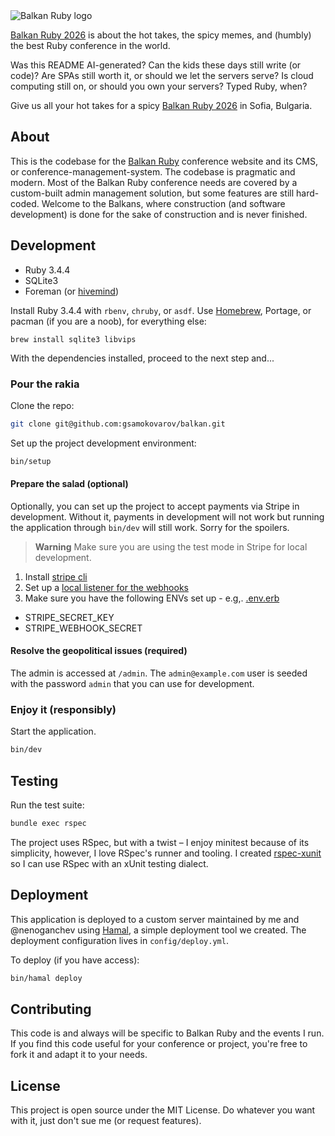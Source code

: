 <img alt="Balkan Ruby logo" src="https://2018.balkanruby.com/static/assets/balkanruby-logo.svg">

[Balkan Ruby 2026](https://balkanruby.com) is about the hot takes, the spicy
memes, and (humbly) the best Ruby conference in the world.

Was this README AI-generated? Can the kids these days still write (or code)?
Are SPAs still worth it, or should we let the servers serve? Is cloud computing
still on, or should you own your servers? Typed Ruby, when?

Give us all your hot takes for a spicy [Balkan Ruby 2026](https://balkanruby.com)
in Sofia, Bulgaria.

## About

This is the codebase for the [Balkan Ruby](https://balkanruby) conference
website and its CMS, or conference-management-system. The codebase is
pragmatic and modern. Most of the Balkan Ruby conference needs are covered by a
custom-built admin management solution, but some features are still hard-coded.
Welcome to the Balkans, where construction (and software development) is done
for the sake of construction and is never finished.

## Development

- Ruby 3.4.4
- SQLite3
- Foreman (or [hivemind](https://github.com/DarthSim/hivemind))

Install Ruby 3.4.4 with `rbenv`, `chruby`, or `asdf`. Use
[Homebrew](https://brew.sh), Portage, or pacman (if you are a noob), for
everything else:

```
brew install sqlite3 libvips
```

With the dependencies installed, proceed to the next step and...

### Pour the rakia

Clone the repo:

```sh
git clone git@github.com:gsamokovarov/balkan.git
```

Set up the project development environment:

```sh
bin/setup
```

#### Prepare the salad (optional)

Optionally, you can set up the project to accept payments via Stripe in
development. Without it, payments in development will not work but running the
application through `bin/dev` will still work. Sorry for the spoilers.

> **Warning**
> Make sure you are using the test mode in Stripe for local development.

1. Install [stripe cli](https://stripe.com/docs/stripe-cli)
2. Set up a [local listener for the webhooks](https://stripe.com/docs/development/dashboard/local-listener)
3. Make sure you have the following ENVs set up - e.g,. [.env.erb](./.env.erb)

- STRIPE_SECRET_KEY
- STRIPE_WEBHOOK_SECRET

#### Resolve the geopolitical issues (required)

The admin is accessed at `/admin`. The `admin@example.com` user is seeded with
the password `admin` that you can use for development.

### Enjoy it (responsibly)

Start the application.

```sh
bin/dev
```

## Testing

Run the test suite:

```sh
bundle exec rspec
```

The project uses RSpec, but with a twist – I enjoy minitest because of its
simplicity, however, I love RSpec's runner and tooling. I created [rspec-xunit](https://github.com/gsamokovarov/rspec-xunit)
so I can use RSpec with an xUnit testing dialect.

## Deployment

This application is deployed to a custom server maintained by me and @nenoganchev using
[Hamal](https://github.com/gsamokovarov/hamal), a simple deployment tool we
created. The deployment configuration lives in `config/deploy.yml`.

To deploy (if you have access):

```sh
bin/hamal deploy
```

## Contributing

This code is and always will be specific to Balkan Ruby and the events I run.
If you find this code useful for your conference or project, you're free to
fork it and adapt it to your needs.

## License

This project is open source under the MIT License. Do whatever you want with
it, just don't sue me (or request features).
